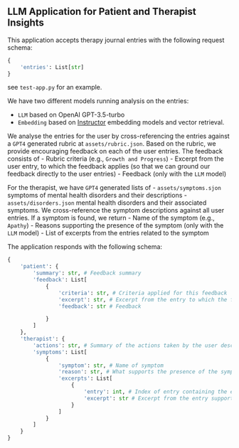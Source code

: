 ## LLM Application for Patient and Therapist Insights
This application accepts therapy journal entries with the following request schema:
```python
{
    'entries': List[str]
}
```
see `test-app.py` for an example.

We have two different models running analysis on the entries:
- `LLM` based on OpenAI GPT-3.5-turbo
- `Embedding` based on [Instructor](https://huggingface.co/hkunlp/instructor-base) embedding models and vector retrieval.


We analyse the entries for the user by cross-referencing the entries against a `GPT4` generated rubric at `assets/rubric.json`. Based on the rubric, we provide encouraging feedback on each of the user entries. The feedback consists of
    - Rubric criteria (e.g., `Growth and Progress`)
    - Excerpt from the user entry, to which the feedback applies (so that we can ground our feedback directly to the user entries)
    - Feedback (only with the `LLM` model)

For the therapist, we have `GPT4` generated lists of 
    - `assets/symptoms.sjon` symptoms of mental health disorders and their descriptions
    - `assets/disorders.json` mental health disorders and their associated symptoms.
We cross-reference the symptom descriptions against all user entries. If a symptom is found, we return
    - Name of the symptom (e.g., `Apathy`)
    - Reasons supporting the presence of the symptom (only with the `LLM` model)
    - List of excerpts from the entries related to the symptom

The application responds with the following schema:
```python
{
    'patient': {
        'summary': str, # Feedback summary
        'feedback': List[
            {
                'criteria': str, # Criteria applied for this feedback
                'excerpt': str, # Excerpt from the entry to which the feedback applies
                'feedback': str # Feedback

            }
        ]
    },
    'therapist': {
        'actions': str, # Summary of the actions taken by the user described in the journal
        'symptoms': List[
            {
                'symptom': str, # Name of symptom
                'reason': str, # What supports the presence of the symptom?
                'excerpts': List[
                    {
                        'entry': int, # Index of entry containing the excerpt
                        'excerpt': str # Excerpt from the entry supporting the presence of the symptom
                    }
                ]
            }
        ]
    }
}
```